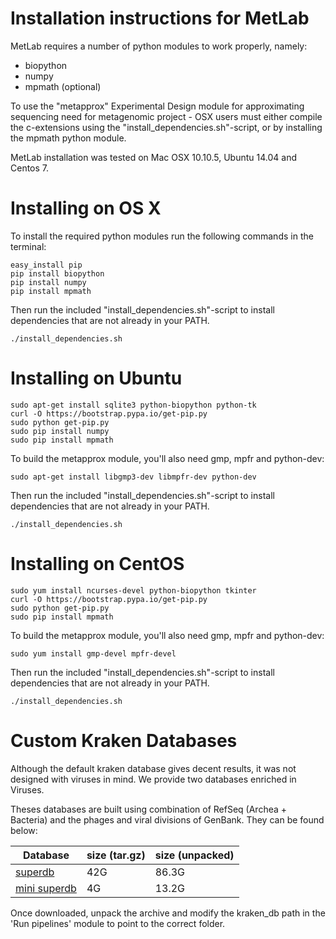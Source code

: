 Installation instructions for MetLab
===============================

MetLab requires a number of python modules to work properly, namely:

  * biopython
  * numpy
  * mpmath (optional)

To use the "metapprox" Experimental Design module for approximating sequencing
need for metagenomic project - OSX users must either compile the c-extensions using
the "install_dependencies.sh"-script, or by installing the mpmath python module.

MetLab installation was tested on Mac OSX 10.10.5, Ubuntu 14.04 and Centos 7.

Installing on OS X
==================

To install the required python modules run the following commands in the
terminal:

    easy_install pip
    pip install biopython
    pip install numpy
    pip install mpmath

Then run the included "install_dependencies.sh"-script to install dependencies
that are not already in your PATH.

    ./install_dependencies.sh

Installing on Ubuntu
===================

    sudo apt-get install sqlite3 python-biopython python-tk
    curl -O https://bootstrap.pypa.io/get-pip.py
    sudo python get-pip.py
    sudo pip install numpy
    sudo pip install mpmath

To build the metapprox module, you'll also need gmp, mpfr and python-dev:

    sudo apt-get install libgmp3-dev libmpfr-dev python-dev

Then run the included "install_dependencies.sh"-script to install dependencies
that are not already in your PATH.

    ./install_dependencies.sh

Installing on CentOS
===================

    sudo yum install ncurses-devel python-biopython tkinter
    curl -O https://bootstrap.pypa.io/get-pip.py
    sudo python get-pip.py
    sudo pip install mpmath

To build the metapprox module, you'll also need gmp, mpfr and python-dev:

    sudo yum install gmp-devel mpfr-devel

Then run the included "install_dependencies.sh"-script to install dependencies
that are not already in your PATH.

    ./install_dependencies.sh


Custom Kraken Databases
===================


Although the default kraken database gives decent results, it was not designed with viruses in mind. We provide two databases enriched in Viruses.

Theses databases are built using combination of RefSeq (Archea + Bacteria) and the phages and viral divisions of GenBank. They can be found below:  

| Database | size (tar.gz) | size (unpacked)
--- | --- | ---
|[ superdb](http://77.235.253.14/metlab/superdb_20150723.tar.gz) | 42G | 86.3G
|[ mini superdb](http://77.235.253.14/metlab/mini_super_20150723.tar.gz) | 4G | 13.2G

Once downloaded, unpack the archive and modify the kraken_db path in the 'Run pipelines' module to point to the correct folder.
